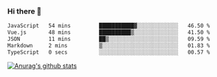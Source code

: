 ### Hi there 👋



<!--
**webB1an/webB1an** is a ✨ _special_ ✨ repository because its `README.md` (this file) appears on your GitHub profile.

Here are some ideas to get you started:

- 🔭 I’m currently working on ...
- 🌱 I’m currently learning ...
- 👯 I’m looking to collaborate on ...
- 🤔 I’m looking for help with ...
- 💬 Ask me about ...
- 📫 How to reach me: ...
- 😄 Pronouns: ...
- ⚡ Fun fact: ...
-->

<!--START_SECTION:waka-->

```txt
JavaScript   54 mins         ███████████▓░░░░░░░░░░░░░   46.50 %
Vue.js       48 mins         ██████████▒░░░░░░░░░░░░░░   41.50 %
JSON         11 mins         ██▒░░░░░░░░░░░░░░░░░░░░░░   09.59 %
Markdown     2 mins          ▒░░░░░░░░░░░░░░░░░░░░░░░░   01.83 %
TypeScript   0 secs          ░░░░░░░░░░░░░░░░░░░░░░░░░   00.57 %
```

<!--END_SECTION:waka-->


[![Anurag's github stats](https://github-readme-stats.vercel.app/api?username=webB1an&show_icons=true&theme=radical)](https://github.com/anuraghazra/github-readme-stats)

